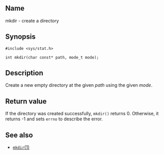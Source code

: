 ## Name

mkdir - create a directory

## Synopsis

```**c++
#include <sys/stat.h>

int mkdir(char const* path, mode_t mode);
```

## Description

Create a new empty directory at the given *path* using the given *mode*.

## Return value

If the directory was created successfully, `mkdir()` returns 0. Otherwise,
it returns -1 and sets `errno` to describe the error.

## See also

* [`mkdir`(1)](../man1/mkdir.md)
